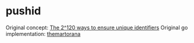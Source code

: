 pushid
======

Original concept: [The 2^120 ways to ensure unique identifiers](https://www.firebase.com/blog/2015-02-11-firebase-unique-identifiers.html)
Original go implementation: [themartorana](https://gist.github.com/themartorana/8c8b704432c8be1fed9a)